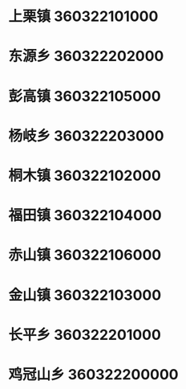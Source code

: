 # 上栗镇 360322101000
# 东源乡 360322202000
# 彭高镇 360322105000
# 杨岐乡 360322203000
# 桐木镇 360322102000
# 福田镇 360322104000
# 赤山镇 360322106000
# 金山镇 360322103000
# 长平乡 360322201000
# 鸡冠山乡 360322200000
